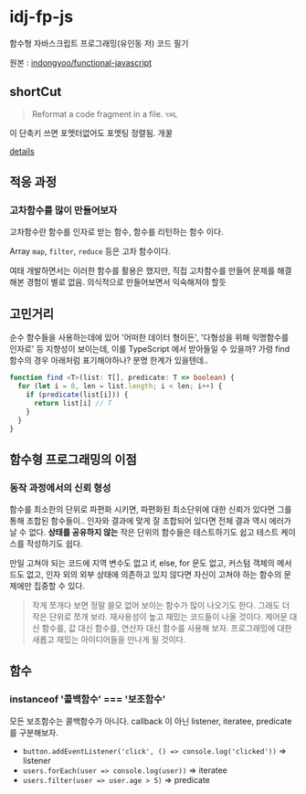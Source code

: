 # idj-fp-js
함수형 자바스크립트 프로그래밍(유인동 저) 코드 필기

원본 : [indongyoo/functional-javascript](https://github.com/indongyoo/functional-javascript)

## shortCut

> Reformat a code fragment in a file﻿. `⌥⌘L`

이 단축키 쓰면 포멧터없어도 포멧팅 정렬됨. 개꿀

[details](https://www.jetbrains.com/help/idea/reformat-and-rearrange-code.html#reformat_code)

## 적응 과정

### 고차함수를 많이 만들어보자
고차함수란 함수를 인자로 받는 함수, 함수를 리턴하는 함수 이다.

Array `map`, `filter`, `reduce` 등은 고차 함수이다. 

여태 개발하면서는 이러한 함수를 활용은 했지만, 직접 고차함수를 만들어 문제를 해결해본 경험이 별로 없음. 의식적으로 만들어보면서 익숙해져야 할듯

## 고민거리

순수 함수들을 사용하는데에 있어 '어떠한 데이터 형이든', '다형성을 위해 익명함수를 인자로' 등 지향성이 보이는데, 이를 TypeScript 에서 받아들일 수 있을까?
가령 find 함수의 경우 아래처럼 표기해야하나? 분명 한계가 있을텐데..

``` typescript
function find <T>(list: T[], predicate: T => boolean) {
  for (let i = 0, len = list.length; i < len; i++) {
    if (predicate(list[i])) {
      return list[i] // T
    }
  }
}
```

## 함수형 프로그래밍의 이점

### 동작 과정에서의 신뢰 형성

함수를 최소한의 단위로 파편화 시키면, 파편화된 최소단위에 대한 신뢰가 있다면 그를 통해 조합된 함수들이.. 인자와 결과에 맞게 잘 조합되어 있다면 전체 결과 역시 에러가 날 수 없다. **상태를 공유하지 않는** 작은 단위의 함수들은 테스트하기도 쉽고 테스트 케이스를 작성하기도 쉽다.

만일 고쳐야 되는 코드에 지역 변수도 없고 if, else, for 문도 없고, 커스텀 객체의 메서드도 없고, 인자 외의 외부 상태에 의존하고 있지 않다면 자신이 고쳐야 하는 함수의 문제에만 집중할 수 있다.

> 작게 쪼개다 보면 정말 쓸모 없어 보이는 함수가 많이 나오기도 한다. 그래도 더 작은 단위로 쪼개 보라. 재사용성이 높고 재밌는 코드들이 나올 것이다. 제어문 대신 함수를, 값 대신 함수를, 연산자 대신 함수를 사용해 보자. 프로그래밍에 대한 새롭고 재밌는 아이디어들을 만나게 될 것이다.

## 함수

### instanceof '콜백함수' === '보조함수'

모든 보조함수는 콜백함수가 아니다.
callback 이 아닌 listener, iteratee, predicate 를 구분해보자.

* `button.addEventListener('click', () => console.log('clicked'))` => listener
* `users.forEach(user => console.log(user))` => iteratee
* `users.filter(user => user.age > 5)` => predicate